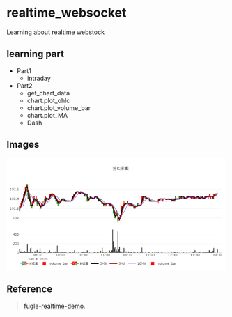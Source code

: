 # realtime_websocket

Learning about realtime webstock


## learning part

* Part1
  * intraday
* Part2
  * get_chart_data
  * chart.plot_ohlc
  * chart.plot_volume_bar
  * chart.plot_MA
  * Dash


## Images

![This is a alt text.](/image/demo_part2.PNG "This is a sample image.")




## Reference
>  [fugle-realtime-demo](https://github.com/fortuna-intelligence/fugle-realtime-demo/).
